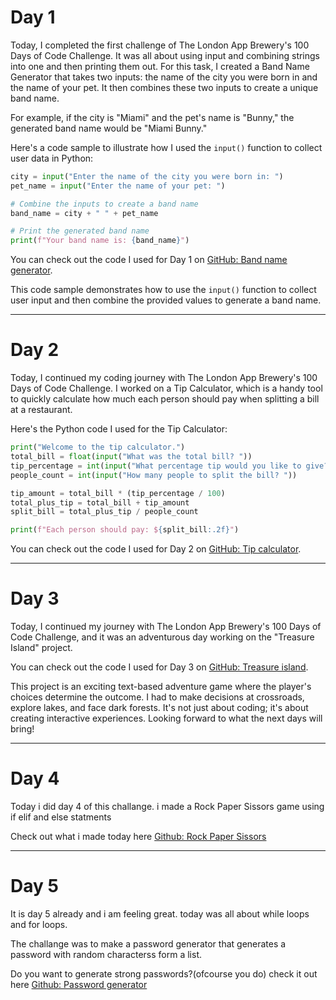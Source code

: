 # Day 1

Today, I completed the first challenge of The London App Brewery's 100 Days of Code Challenge. It was all about using input and combining strings into one and then printing them out. For this task, I created a Band Name Generator that takes two inputs: the name of the city you were born in and the name of your pet. It then combines these two inputs to create a unique band name.

For example, if the city is "Miami" and the pet's name is "Bunny," the generated band name would be "Miami Bunny."

Here's a code sample to illustrate how I used the `input()` function to collect user data in Python:

```python
city = input("Enter the name of the city you were born in: ")
pet_name = input("Enter the name of your pet: ")

# Combine the inputs to create a band name
band_name = city + " " + pet_name

# Print the generated band name
print(f"Your band name is: {band_name}")
```
You can check out the code I used for Day 1 on [GitHub: Band name generator](https://github.com/JelleWierenga/the-London-App-Brewery/tree/main/Band%20name%20generator).


This code sample demonstrates how to use the `input()` function to collect user input and then combine the provided values to generate a band name.


---
# Day 2

Today, I continued my coding journey with The London App Brewery's 100 Days of Code Challenge. I worked on a Tip Calculator, which is a handy tool to quickly calculate how much each person should pay when splitting a bill at a restaurant.

Here's the Python code I used for the Tip Calculator:

```python
print("Welcome to the tip calculator.")
total_bill = float(input("What was the total bill? "))
tip_percentage = int(input("What percentage tip would you like to give? 10, 12, or 15? "))
people_count = int(input("How many people to split the bill? "))

tip_amount = total_bill * (tip_percentage / 100)
total_plus_tip = total_bill + tip_amount
split_bill = total_plus_tip / people_count

print(f"Each person should pay: ${split_bill:.2f}")
```
You can check out the code I used for Day 2 on [GitHub: Tip calculator](https://github.com/JelleWierenga/the-London-App-Brewery/tree/main/Tip%20Calculator).

---
# Day 3

Today, I continued my journey with The London App Brewery's 100 Days of Code Challenge, and it was an adventurous day working on the "Treasure Island" project.

You can check out the code I used for Day 3 on [GitHub: Treasure island](https://github.com/JelleWierenga/the-London-App-Brewery/tree/main/Treasure%20island).

This project is an exciting text-based adventure game where the player's choices determine the outcome. I had to make decisions at crossroads, explore lakes, and face dark forests. It's not just about coding; it's about creating interactive experiences. Looking forward to what the next days will bring!

---
# Day 4
Today i did day 4 of this challange. i made a Rock Paper Sissors game using if elif and else statments

Check out what i made today here [Github: Rock Paper Sissors](https://github.com/JelleWierenga/the-London-App-Brewery/tree/main/Rock%20Paper%20Sissors)

---
# Day 5
It is day 5 already and i am feeling great. today was all about while loops and for loops.

The challange was to make a password generator that generates a password with random characterss form a list.

Do you want to generate strong passwords?(ofcourse you do) check it out here [Github: Password generator](https://github.com/JelleWierenga/the-London-App-Brewery/tree/main/Password%20generator)